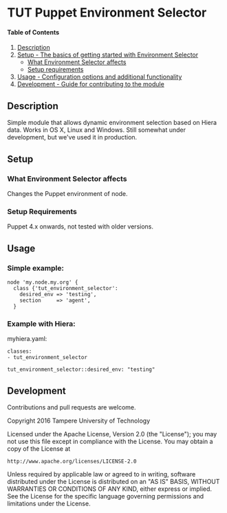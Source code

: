 # TUT Puppet Environment Selector

#### Table of Contents

1. [Description](#description)
1. [Setup - The basics of getting started with Environment Selector](#setup)
    * [What Environment Selector affects](#what-environment-selector-affects)
    * [Setup requirements](#setup-requirements)
1. [Usage - Configuration options and additional functionality](#usage)
1. [Development - Guide for contributing to the module](#development)

## Description

Simple module that allows dynamic environment selection based on Hiera data. Works in OS X, Linux and Windows. Still somewhat under development, but we've used it in production.


## Setup

### What Environment Selector affects

Changes the Puppet environment of node.

### Setup Requirements

Puppet 4.x onwards, not tested with older versions.


## Usage

### Simple example:

```
node 'my.node.my.org' {
  class {'tut_environment_selector':
    desired_env => 'testing',
    section     => 'agent',
  }
```

### Example with Hiera:

myhiera.yaml:

```
classes:
- tut_environment_selector

tut_environment_selector::desired_env: "testing"
```



## Development

Contributions and pull requests are welcome.

Copyright 2016 Tampere University of Technology

Licensed under the Apache License, Version 2.0 (the "License");
you may not use this file except in compliance with the License.
You may obtain a copy of the License at

    http://www.apache.org/licenses/LICENSE-2.0

Unless required by applicable law or agreed to in writing, software
distributed under the License is distributed on an "AS IS" BASIS,
WITHOUT WARRANTIES OR CONDITIONS OF ANY KIND, either express or implied.
See the License for the specific language governing permissions and
limitations under the License.

